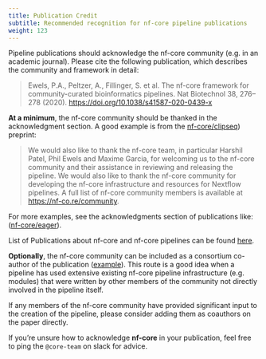 ```yaml
---
title: Publication Credit
subtitle: Recommended recognition for nf-core pipeline publications
weight: 123
---
```


Pipeline publications should acknowledge the nf-core community (e.g. in an academic journal). Please cite the following publication, which describes the community and framework in detail:

> Ewels, P.A., Peltzer, A., Fillinger, S. et al. The nf-core framework for community-curated bioinformatics pipelines. Nat Biotechnol 38, 276–278 (2020). https://doi.org/10.1038/s41587-020-0439-x

**At a minimum**, the nf-core community should be thanked in the acknowledgment section. A good example is from the [nf-core/clipseq](https://doi.org/10.12688/wellcomeopenres.19453.1)) preprint:

> We would also like to thank the nf-core team, in particular Harshil Patel, Phil Ewels and Maxime Garcia, for welcoming us to the nf-core community and their assistance in reviewing and releasing the pipeline. We would also like to thank the nf-core community for developing the nf-core infrastructure and resources for Nextflow pipelines. A full list of nf-core community members is available at https://nf-co.re/community.

For more examples, see the acknowledgments section of publications like: ([nf-core/eager](https://peerj.com/articles/10947/#acknowledgements)).

List of Publications about nf-core and nf-core pipelines can be found [here](https://nf-co.re/publications).

**Optionally**, the nf-core community can be included as a consortium co-author of the publication ([example](https://doi.org/10.3390/ijms232314512)). This route is a good idea when a pipeline has used extensive existing nf-core pipeline infrastructure (e.g. modules) that were written by other members of the community not directly involved in the pipeline itself.

If any members of the nf-core community have provided significant input to the creation of the pipeline, please consider adding them as coauthors on the paper directly.

If you’re unsure how to acknowledge **nf-core** in your publication, feel free to ping the `@core-team` on slack for advice.

